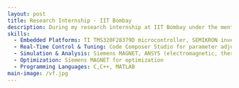 ```yaml
---
layout: post
title: Research Internship - IIT Bombay
description: During my research internship at IIT Bombay under the mentorship of Prof. Pramod Dsa in the Electrical and Electronics Department, I worked on the implementation and optimization of control for a SPIM using a Texas Instruments TMS320F28379D microcontroller in conjunction with a SEMIKRON inverter stack. The project focused on achieving precise speed regulation through V/f control, with real-time parameter tuning enabled via Code Composer Studio for improved flexibility and experimental refinement. In parallel, finite element analysis (FEA) simulations were conducted using Siemens MAGNET and ANSYS to evaluate the motor’s electromagnetic, thermal, and mechanical characteristics. Insights from these simulations were applied to optimize motor parameters, resulting in improved efficiency, enhanced torque output, and better operational reliability. 
skills: 
  - Embedded Platforms: TI TMS320F28379D microcontroller, SEMIKRON inverter stack
  - Real-Time Control & Tuning: Code Composer Studio for parameter adjustment and debugging
  - Simulation & Analysis: Siemens MAGNET, ANSYS (electromagnetic, thermal, and mechanical analysis)
  - Optimization: Siemens MAGNET for optimization
  - Programming Languages: C,C++, MATLAB
main-image: /vf.jpg
---
```


